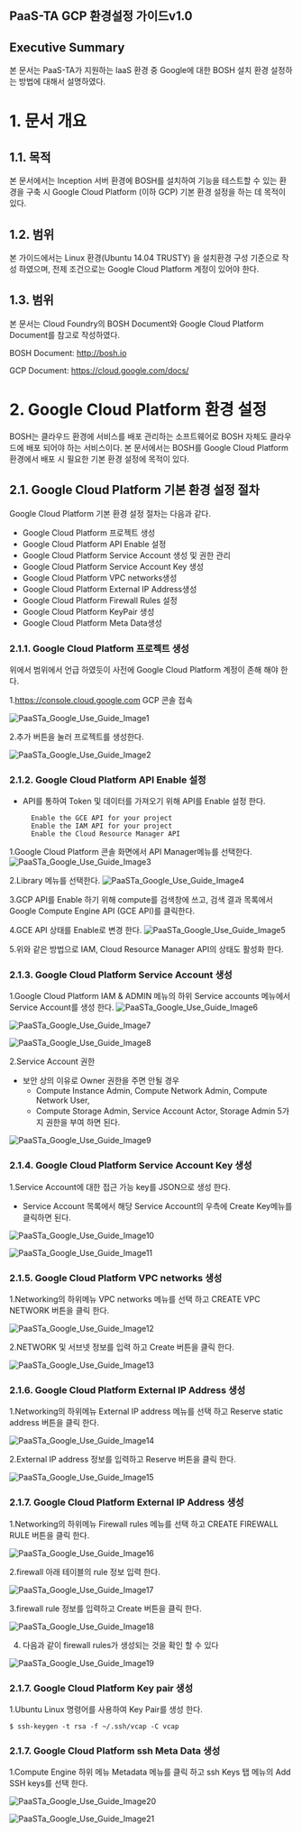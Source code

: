 ## PaaS-TA GCP 환경설정 가이드v1.0


## Executive Summary

본 문서는 PaaS-TA가 지원하는 IaaS 환경 중 Google에 대한 BOSH 설치 환경 설정하는 방법에 대해서 설명하였다.

# 1.  문서 개요 

## 1.1.  목적
본 문서에서는 Inception 서버 환경에 BOSH를 설치하여 기능을 테스트할 수 있는 환경을 구축 시 Google Cloud Platform (이하 GCP) 기본 환경 설정을 하는 데 목적이 있다. 

## 1.2.  범위
본 가이드에서는 Linux 환경(Ubuntu 14.04 TRUSTY) 을 설치환경 구성 기준으로 작성 하였으며, 전제 조건으로는 Google Cloud Platform 계정이 있어야 한다.

## 1.3.  범위
본 문서는 Cloud Foundry의 BOSH Document와 Google Cloud Platform Document를 참고로 작성하였다.

BOSH Document: http://bosh.io

GCP Document: https://cloud.google.com/docs/

# 2.  Google Cloud Platform 환경 설정

BOSH는 클라우드 환경에 서비스를 배포 관리하는 소프트웨어로 BOSH 자체도 클라우드에 배포 되어야 
하는 서비스이다. 본 문서에서는 BOSH를 Google Cloud Platform 환경에서 배포 시 필요한 기본 환경 설정에 목적이 있다.

## 2.1. Google Cloud Platform 기본 환경 설정 절차
Google Cloud Platform 기본 환경 설정 절차는 다음과 같다.

-	Google Cloud Platform 프로젝트 생성 
-	Google Cloud Platform API Enable 설정 
-	Google Cloud Platform Service Account 생성 및 권한 관리
-	Google Cloud Platform Service Account Key 생성
-	Google Cloud Platform VPC networks생성
-	Google Cloud Platform External IP Address생성
-	Google Cloud Platform Firewall Rules 설정 
-	Google Cloud Platform KeyPair 생성
-	Google Cloud Platform Meta Data생성

### 2.1.1. Google Cloud Platform 프로젝트 생성

위에서 범위에서 언급 하였듯이 사전에  Google Cloud Platform 계정이 존해 해야 한다.

1.https://console.cloud.google.com GCP 콘솔 접속

![PaaSTa_Google_Use_Guide_Image1]

2.추가 버튼을 눌러 프로젝트를 생성한다.

![PaaSTa_Google_Use_Guide_Image2]

### 2.1.2. Google Cloud Platform API Enable 설정
- API를 통하여 Token 및 데이터를 가져오기 위해 API를 Enable 설정 한다.

		Enable the GCE API for your project
		Enable the IAM API for your project
		Enable the Cloud Resource Manager API

1.Google Cloud Platform 콘솔 화면에서 API Manager메뉴를 선택한다.
![PaaSTa_Google_Use_Guide_Image3]

2.Library 메뉴를 선택한다.
![PaaSTa_Google_Use_Guide_Image4]


3.GCP API를 Enable 하기 위해 compute를 검색창에 쓰고, 검색 결과 목록에서 Google Compute Engine API (GCE API)를 클릭한다.

4.GCE API 상태를 Enable로 변경 한다.
![PaaSTa_Google_Use_Guide_Image5]

5.위와 같은 방법으로 IAM, Cloud Resource Manager API의 상태도 활성화 한다. 


### 2.1.3. Google Cloud Platform Service Account 생성

1.Google Cloud Platform IAM & ADMIN 메뉴의 하위 Service accounts 메뉴에서 Service Account를 생성 한다.
![PaaSTa_Google_Use_Guide_Image6]

![PaaSTa_Google_Use_Guide_Image7]

![PaaSTa_Google_Use_Guide_Image8]

2.Service Account 권한
- 보안 상의 이유로 Owner 권한을 주면 안될 경우 
	- Compute Instance Admin, Compute Network Admin, Compute Network User, 
	- Compute Storage Admin, Service Account Actor, Storage Admin 5가지 권한을 부여 하면 된다.

![PaaSTa_Google_Use_Guide_Image9]

### 2.1.4. Google Cloud Platform Service Account Key 생성

1.Service Account에 대한 접근 가능  key를 JSON으로 생성 한다.
-	Service Account 목록에서 해당 Service Account의 우측에 Create Key메뉴를 클릭하면 된다.

![PaaSTa_Google_Use_Guide_Image10]

![PaaSTa_Google_Use_Guide_Image11]


### 2.1.5. Google Cloud Platform VPC networks 생성

1.Networking의 하위메뉴 VPC networks 메뉴를 선택 하고 CREATE VPC NETWORK 버튼을 클릭 한다.

![PaaSTa_Google_Use_Guide_Image12]

2.NETWORK 및 서브넷 정보를 입력 하고 Create 버튼을 클릭 한다.

![PaaSTa_Google_Use_Guide_Image13]

### 2.1.6. Google Cloud Platform External IP Address 생성

1.Networking의 하위메뉴 External IP address 메뉴를 선택 하고 Reserve static address 버튼을 클릭 한다.

![PaaSTa_Google_Use_Guide_Image14]

2.External IP address 정보를 입력하고 Reserve 버튼을 클릭 한다.

![PaaSTa_Google_Use_Guide_Image15]

### 2.1.7. Google Cloud Platform External IP Address 생성

1.Networking의 하위메뉴 Firewall rules 메뉴를 선택 하고 CREATE FIREWALL RULE 버튼을 클릭 한다.

![PaaSTa_Google_Use_Guide_Image16]

2.firewall 아래 테이블의 rule 정보 입력 한다.

![PaaSTa_Google_Use_Guide_Image17]

3.firewall rule 정보를 입력하고 Create 버튼을 클릭 한다.

![PaaSTa_Google_Use_Guide_Image18]

4.	다음과 같이 firewall rules가 생성되는 것을 확인 할 수 있다

![PaaSTa_Google_Use_Guide_Image19]

### 2.1.7. Google Cloud Platform Key pair 생성 
1.Ubuntu Linux 명령어를 사용하여 Key Pair를 생성 한다.

	$ ssh-keygen -t rsa -f ~/.ssh/vcap -C vcap

### 2.1.7. Google Cloud Platform ssh Meta Data 생성
1.Compute Engine 하위 메뉴 Metadata 메뉴를 클릭 하고 ssh Keys 탭 메뉴의 Add SSH keys를 선택 한다.

![PaaSTa_Google_Use_Guide_Image20]

![PaaSTa_Google_Use_Guide_Image21]

[PaaSTa_Google_Use_Guide_Image1]:../images/IaaS/google/1.png
[PaaSTa_Google_Use_Guide_Image2]:../images/IaaS/google/2.png
[PaaSTa_Google_Use_Guide_Image3]:../images/IaaS/google/3.png
[PaaSTa_Google_Use_Guide_Image4]:../images/IaaS/google/4.png
[PaaSTa_Google_Use_Guide_Image5]:../images/IaaS/google/5.png
[PaaSTa_Google_Use_Guide_Image6]:../images/IaaS/google/6.png
[PaaSTa_Google_Use_Guide_Image7]:../images/IaaS/google/7.png
[PaaSTa_Google_Use_Guide_Image8]:../images/IaaS/google/8.png
[PaaSTa_Google_Use_Guide_Image9]:../images/IaaS/google/9.png
[PaaSTa_Google_Use_Guide_Image10]:../images/IaaS/google/10.png
[PaaSTa_Google_Use_Guide_Image11]:../images/IaaS/google/11.png
[PaaSTa_Google_Use_Guide_Image12]:../images/IaaS/google/12.png
[PaaSTa_Google_Use_Guide_Image13]:../images/IaaS/google/13.png
[PaaSTa_Google_Use_Guide_Image14]:../images/IaaS/google/14.png
[PaaSTa_Google_Use_Guide_Image15]:../images/IaaS/google/15.png
[PaaSTa_Google_Use_Guide_Image16]:../images/IaaS/google/16.png
[PaaSTa_Google_Use_Guide_Image17]:../images/IaaS/google/17.png
[PaaSTa_Google_Use_Guide_Image18]:../images/IaaS/google/18.png
[PaaSTa_Google_Use_Guide_Image19]:../images/IaaS/google/19.png
[PaaSTa_Google_Use_Guide_Image20]:../images/IaaS/google/20.png
[PaaSTa_Google_Use_Guide_Image21]:../images/IaaS/google/21.png
[PaaSTa_Google_Use_Guide_Image22]:../images/IaaS/google/22.png


